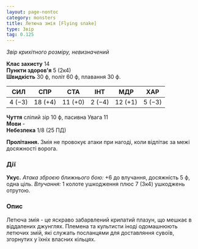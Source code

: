 ```yaml
---
layout: page-nontoc
category: monsters
title: Летюча змія [Flying snake]
type: Звір
tag: 0.125
---
```


_Звір крихітного розміру, невизначений_  

**Клас захисту** 14    
**Пункти здоров'я** 5 (2к4)    
**Швидкість** 30 ф, політ 60 ф, плавання 30 ф.  

| СИЛ    | СПР     | СТА     | ІНТ    | МДР     | ХАР    |
| ------ | ------- | ------- | ------ | ------- | ------ |
| 4 (−3) | 18 (+4) | 11 (+0) | 2 (−4) | 12 (+1) | 5 (−3) |

**Чуття** сліпий зір 10 ф, пасивна Увага 11    
**Мови** -    
**Небезпека** 1/8 (25 ПД)  

**Пролітання.** Змія не провокує атаки при нагоді, коли відлітає за межі досяжності ворога.  

### Дії
**Укус.** _Атака зброєю ближнього бою:_ +6 до влучання, досяжність 5 ф, одна ціль. _Влучання:_ 1 колоте ушкодження плюс 7 (3к4) ушкоджень отрутою.  

### Опис
Летюча змія - це яскраво забарвлений крилатий плазун, що мешкає в віддалених джунглях. Племена та культисти іноді одомашнюють летючих змій, які служать посланцями для доставляння сувоїв, згорнутих у їхніх власних кільцях. 
